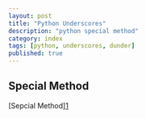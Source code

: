 ```yaml
---
layout: post                                                                       
title: "Python Underscores"                                                     
description: "python special method"
category: index
tags: [python, underscores, dunder]                                             
published: true                                                                    
---                                                                                
```

                                                                                
## Special Method                                                               
[Sepcial Method][1](https://dbader.org/blog/meaning-of-underscores-in-python#.WSfGjd2DzoE.twitter "언더스코어")
                                                                                   
